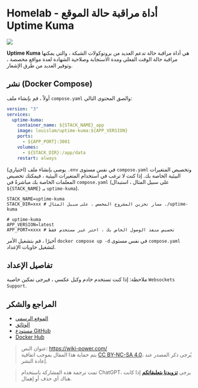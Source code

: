 # Homelab - أداة مراقبة حالة الموقع Uptime Kuma

![](https://wiki-media-1253965369.cos.ap-guangzhou.myqcloud.com/img/20230410160253.jpg)

**Uptime Kuma** هي أداة مراقبة حالة تدعم العديد من بروتوكولات الشبكة ، والتي يمكنها مراقبة حالة الوقت الفعلي ومدة الاستجابة وصلاحية الشهادة لعدة مواقع مخصصة ، وتوفير العديد من طرق الإشعار.

## نشر (Docker Compose)

أولاً ، قم بإنشاء ملف `compose.yaml` والصق المحتوى التالي:

```yaml title="compose.yaml"
version: "3"
services:
  uptime-kuma:
    container_name: ${STACK_NAME}_app
    image: louislam/uptime-kuma:${APP_VERSION}
    ports:
      - ${APP_PORT}:3001
    volumes:
      - ${STACK_DIR}:/app/data
    restart: always
```

(اختياري) يوصى بإنشاء ملف `.env` في نفس مستوى `compose.yaml` وتخصيص المتغيرات البيئية الخاصة بك. إذا كنت لا ترغب في استخدام المتغيرات البيئية ، فيمكنك تخصيص المعلمات الخاصة بك مباشرةً في `compose.yaml` (على سبيل المثال ، استبدال `${STACK_NAME}` بـ `uptime-kuma`).

```dotenv title=".env"
STACK_NAME=uptime-kuma
STACK_DIR=xxx # مسار تخزين المشروع المخصص ، على سبيل المثال ./uptime-kuma

# uptime-kuma
APP_VERSION=latest
APP_PORT=xxxx # تخصيص منفذ الوصول الخاص بك ، اختر غير مستخدم فقط
```

أخيرًا ، قم بتشغيل الأمر `docker compose up -d` في نفس مستوى `compose.yaml` لتشغيل حاويات الإعداد.

## تفاصيل الإعداد

ملاحظة: إذا كنت تستخدم خادم وكيل عكسي ، فيرجى تمكين خاصية `Websockets Support`.

## المراجع والشكر

- [الموقع الرسمي](https://uptime.kuma.pet/)
- [الوثائق](https://github.com/louislam/uptime-kuma/wiki)
- [مستودع GitHub](https://github.com/louislam/uptime-kuma)
- [Docker Hub](https://hub.docker.com/r/louislam/uptime-kuma)

> عنوان النص: <https://wiki-power.com/>  
> يتم حماية هذا المقال بموجب اتفاقية [CC BY-NC-SA 4.0](https://creativecommons.org/licenses/by/4.0/deed.zh)، يُرجى ذكر المصدر عند إعادة النشر.

> تمت ترجمة هذه المشاركة باستخدام ChatGPT، يرجى [**تزويدنا بتعليقاتكم**](https://github.com/linyuxuanlin/Wiki_MkDocs/issues/new) إذا كانت هناك أي حذف أو إهمال.
